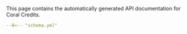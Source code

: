 This page contains the automatically generated API documentation for Coral Credits.

```yaml
--8<-- "schema.yml"
```